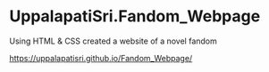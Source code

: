 # UppalapatiSri.Fandom_Webpage

Using HTML &amp; CSS created a website of a novel fandom


​https://uppalapatisri.github.io/Fandom_Webpage/
